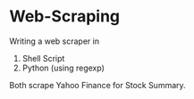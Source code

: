 # Web-Scraping

Writing a web scraper in
1. Shell Script
2. Python (using regexp)

Both scrape Yahoo Finance for Stock Summary.
